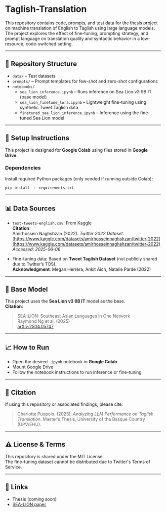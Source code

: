 # Taglish-Translation

This repository contains code, prompts, and test data for the thesis project on machine translation of English to Taglish using large language models. The project explores the effect of fine-tuning, prompting strategy, and prompt language on translation quality and syntactic behavior in a low-resource, code-switched setting.

---

## 📂 Repository Structure

- `data/` – Test datasets
- `prompts/` – Prompt templates for few-shot and zero-shot configurations
- `notebooks/`
  - `sea_lion_inference.ipynb` – Runs inference on Sea Lion v3 9B IT (base model)
  - `sea_lion_finetune_lora.ipynb` – Lightweight fine-tuning using synthetic Tweet Taglish data
  - `finetuned_sea_lion_inference.ipynb` – Inference using the fine-tuned Sea Lion model

---

## 🚀 Setup Instructions

This project is designed for **Google Colab** using files stored in **Google Drive**.

### Dependencies

Install required Python packages (only needed if running outside Colab):

```bash
pip install -r requirements.txt
```

---

## 📊 Data Sources

- `test-tweets-english.csv`: From Kaggle  
  **Citation**:  
  Amirhossein Naghshzan (2022). *Twitter 2022 Dataset*.  
  [https://www.kaggle.com/datasets/amirhosseinnaghshzan/twitter-2022](https://www.kaggle.com/datasets/amirhosseinnaghshzan/twitter-2022)  
  *Accessed: 2025-06-06*

- Fine-tuning data: Based on **Tweet Taglish Dataset** (not publicly shared due to Twitter’s TOS).  
  **Acknowledgment**: Megan Herrera, Ankit Aich, Natalie Parde (2022)

---

## 🧠 Base Model

This project uses the **Sea Lion v3 9B IT** model as the base.  
**Citation**:
> SEA-LION: Southeast Asian Languages in One Network  
> Raymond Ng et al. (2025)  
> [arXiv:2504.05747](https://arxiv.org/abs/2504.05747)

---

## 📈 How to Run

- Open the desired `.ipynb` notebook in **Google Colab**
- Mount Google Drive
- Follow the notebook instructions to run inference or fine-tuning

---

## 📌 Citation

If using this repository or associated findings, please cite:

> Charlotte Puopolo. (2025). *Analyzing LLM Performance on Taglish Translation*. Master’s Thesis, University of the Basque Country (UPV/EHU).

---

## ⚠️ License & Terms

This repository is shared under the MIT License.  
The fine-tuning dataset cannot be distributed due to Twitter's Terms of Service.

---

## 🔗 Links

- Thesis (coming soon)
- [SEA-LION paper](https://arxiv.org/abs/2504.05747)
